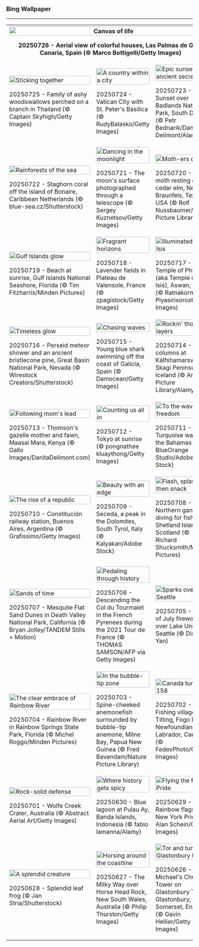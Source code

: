 <h3>
 Bing Wallpaper
</h3>
<hr/>
<table>
<tr>
<th colspan="3">
<img alt="Canvas of life" src="https://www.bing.com/th?id=OHR.LasPalmas_EN-US0568727017_UHD.jpg&amp;rf=LaDigue_UHD.jpg&amp;pid=hp&amp;w=3840&amp;h=2160&amp;rs=1&amp;c=4" width="100%"/><p>20250726 - Aerial view of colorful houses, Las Palmas de Gran Canaria, Spain (© Marco Bottigelli/Getty Images)</p></th>
</tr>
<tr>
<td><img alt="Sticking together" src="https://www.bing.com/th?id=OHR.AshyWoodswallow_EN-US7005770998_UHD.jpg&amp;rf=LaDigue_UHD.jpg&amp;pid=hp&amp;w=3840&amp;h=2160&amp;rs=1&amp;c=4" width="100%"/><p>20250725 - Family of ashy woodswallows perched on a branch in Thailand (© Captain Skyhigh/Getty Images)</p></td>
<td><img alt="A country within a city" src="https://www.bing.com/th?id=OHR.VaticanCity_EN-US5915643866_UHD.jpg&amp;rf=LaDigue_UHD.jpg&amp;pid=hp&amp;w=3840&amp;h=2160&amp;rs=1&amp;c=4" width="100%"/><p>20250724 - Vatican City with St. Peter's Basilica (© RudyBalasko/Getty Images)</p></td>
<td><img alt="Epic sunsets and ancient secrets" src="https://www.bing.com/th?id=OHR.BadlandsSunset_EN-US5821746223_UHD.jpg&amp;rf=LaDigue_UHD.jpg&amp;pid=hp&amp;w=3840&amp;h=2160&amp;rs=1&amp;c=4" width="100%"/><p>20250723 - Sunset over Badlands National Park, South Dakota (© Petr Bednarik/Danita Delimont/Alamy)</p></td>
</tr>
<tr>
<td><img alt="Rainforests of the sea" src="https://www.bing.com/th?id=OHR.AcroporaReef_EN-US5567789372_UHD.jpg&amp;rf=LaDigue_UHD.jpg&amp;pid=hp&amp;w=3840&amp;h=2160&amp;rs=1&amp;c=4" width="100%"/><p>20250722 - Staghorn coral off the island of Bonaire, Caribbean Netherlands (© blue-sea.cz/Shutterstock)</p></td>
<td><img alt="Dancing in the moonlight" src="https://www.bing.com/th?id=OHR.BigMoon_EN-US5436003142_UHD.jpg&amp;rf=LaDigue_UHD.jpg&amp;pid=hp&amp;w=3840&amp;h=2160&amp;rs=1&amp;c=4" width="100%"/><p>20250721 - The moon's surface photographed through a telescope (© Sergey Kuznetsov/Getty Images)</p></td>
<td><img alt="Moth-ers day" src="https://www.bing.com/th?id=OHR.MothWeek_EN-US5360572836_UHD.jpg&amp;rf=LaDigue_UHD.jpg&amp;pid=hp&amp;w=3840&amp;h=2160&amp;rs=1&amp;c=4" width="100%"/><p>20250720 - Luna moth resting on cedar elm, New Braunfels, Texas, USA (© Rolf Nussbaumer/Nature Picture Library)</p></td>
</tr>
<tr>
<td><img alt="Gulf Islands glow" src="https://www.bing.com/th?id=OHR.FloridaSeashore_EN-US9038929616_UHD.jpg&amp;rf=LaDigue_UHD.jpg&amp;pid=hp&amp;w=3840&amp;h=2160&amp;rs=1&amp;c=4" width="100%"/><p>20250719 - Beach at sunrise, Gulf Islands National Seashore, Florida (© Tim Fitzharris/Minden Pictures)</p></td>
<td><img alt="Fragrant horizons" src="https://www.bing.com/th?id=OHR.FranceLavender_EN-US5224253118_UHD.jpg&amp;rf=LaDigue_UHD.jpg&amp;pid=hp&amp;w=3840&amp;h=2160&amp;rs=1&amp;c=4" width="100%"/><p>20250718 - Lavender fields in Plateau de Valensole, France (© zpagistock/Getty Images)</p></td>
<td><img alt="Illuminated by Isis" src="https://www.bing.com/th?id=OHR.TemplePhilae_EN-US5062419351_UHD.jpg&amp;rf=LaDigue_UHD.jpg&amp;pid=hp&amp;w=3840&amp;h=2160&amp;rs=1&amp;c=4" width="100%"/><p>20250717 - Temple of Philae (aka Temple of Isis), Aswan, Egypt (© Ratnakorn Piyasirisorost/Getty Images)</p></td>
</tr>
<tr>
<td><img alt="Timeless glow" src="https://www.bing.com/th?id=OHR.PerseidsPine_EN-US4826682211_UHD.jpg&amp;rf=LaDigue_UHD.jpg&amp;pid=hp&amp;w=3840&amp;h=2160&amp;rs=1&amp;c=4" width="100%"/><p>20250716 - Perseid meteor shower and an ancient bristlecone pine, Great Basin National Park, Nevada (© Wirestock Creators/Shutterstock)</p></td>
<td><img alt="Chasing waves" src="https://www.bing.com/th?id=OHR.YoungShark_EN-US4689572794_UHD.jpg&amp;rf=LaDigue_UHD.jpg&amp;pid=hp&amp;w=3840&amp;h=2160&amp;rs=1&amp;c=4" width="100%"/><p>20250715 - Young blue shark swimming off the coast of Galicia, Spain (© Damocean/Getty Images)</p></td>
<td><img alt="Rockin' those layers" src="https://www.bing.com/th?id=OHR.BasaltColumns_EN-US4476950150_UHD.jpg&amp;rf=LaDigue_UHD.jpg&amp;pid=hp&amp;w=3840&amp;h=2160&amp;rs=1&amp;c=4" width="100%"/><p>20250714 - Basalt columns at Kálfshamarsvík, Skagi Peninsula, Iceland (© Arterra Picture Library/Alamy)</p></td>
</tr>
<tr><td><img alt="Following mom's lead" src="https://www.bing.com/th?id=OHR.ThomsonGazelle_EN-US4354285846_UHD.jpg&amp;rf=LaDigue_UHD.jpg&amp;pid=hp&amp;w=3840&amp;h=2160&amp;rs=1&amp;c=4" width="100%"/><p>20250713 - Thomson's gazelle mother and fawn, Maasai Mara, Kenya (© Gallo Images/DanitaDelimont.com)</p></td><td><img alt="Counting us all in" src="https://www.bing.com/th?id=OHR.TokyoSunrise_EN-US4269783992_UHD.jpg&amp;rf=LaDigue_UHD.jpg&amp;pid=hp&amp;w=3840&amp;h=2160&amp;rs=1&amp;c=4" width="100%"/><p>20250712 - Tokyo at sunrise (© pongnathee kluaythong/Getty Images)</p></td><td><img alt="To the waves of freedom" src="https://www.bing.com/th?id=OHR.BahamaBlues_EN-US1367794856_UHD.jpg&amp;rf=LaDigue_UHD.jpg&amp;pid=hp&amp;w=3840&amp;h=2160&amp;rs=1&amp;c=4" width="100%"/><p>20250711 - Turquoise waters of the Bahamas (© BlueOrange Studio/Adobe Stock)</p></td></tr><tr><td><img alt="The rise of a republic" src="https://www.bing.com/th?id=OHR.ConstitucionStation_EN-US1235857389_UHD.jpg&amp;rf=LaDigue_UHD.jpg&amp;pid=hp&amp;w=3840&amp;h=2160&amp;rs=1&amp;c=4" width="100%"/><p>20250710 - Constitución railway station, Buenos Aires, Argentina (© Grafissimo/Getty Images)</p></td><td><img alt="Beauty with an edge" src="https://www.bing.com/th?id=OHR.SecedaPeak_EN-US0983713623_UHD.jpg&amp;rf=LaDigue_UHD.jpg&amp;pid=hp&amp;w=3840&amp;h=2160&amp;rs=1&amp;c=4" width="100%"/><p>20250709 - Seceda, a peak in the Dolomites, South Tyrol, Italy (© Kalyakan/Adobe Stock)</p></td><td><img alt="Flash, splash, then snack" src="https://www.bing.com/th?id=OHR.ShetlandGannets_EN-US0812287314_UHD.jpg&amp;rf=LaDigue_UHD.jpg&amp;pid=hp&amp;w=3840&amp;h=2160&amp;rs=1&amp;c=4" width="100%"/><p>20250708 - Northern gannets diving for fish, Shetland Islands, Scotland (© Richard Shucksmith/Minden Pictures)</p></td></tr><tr><td><img alt="Sands of time" src="https://www.bing.com/th?id=OHR.MesquiteFlats_EN-US0638943216_UHD.jpg&amp;rf=LaDigue_UHD.jpg&amp;pid=hp&amp;w=3840&amp;h=2160&amp;rs=1&amp;c=4" width="100%"/><p>20250707 - Mesquite Flat Sand Dunes in Death Valley National Park, California (© Bryan Jolley/TANDEM Stills + Motion)</p></td><td><img alt="Pedaling through history" src="https://www.bing.com/th?id=OHR.TourCyclists_EN-US0589835009_UHD.jpg&amp;rf=LaDigue_UHD.jpg&amp;pid=hp&amp;w=3840&amp;h=2160&amp;rs=1&amp;c=4" width="100%"/><p>20250706 - Descending the Col du Tourmalet in the French Pyrenees during the 2021 Tour de France (© THOMAS SAMSON/AFP via Getty Images)</p></td><td><img alt="Sparks over Seattle" src="https://www.bing.com/th?id=OHR.SeattleFireworks_EN-US0523563675_UHD.jpg&amp;rf=LaDigue_UHD.jpg&amp;pid=hp&amp;w=3840&amp;h=2160&amp;rs=1&amp;c=4" width="100%"/><p>20250705 - Fourth of July fireworks over Lake Union in Seattle (© Dixin Yan)</p></td></tr><tr><td><img alt="The clear embrace of Rainbow River" src="https://www.bing.com/th?id=OHR.RainbowRiver_EN-US0442967532_UHD.jpg&amp;rf=LaDigue_UHD.jpg&amp;pid=hp&amp;w=3840&amp;h=2160&amp;rs=1&amp;c=4" width="100%"/><p>20250704 - Rainbow River in Rainbow Springs State Park, Florida (© Michel Roggo/Minden Pictures)</p></td><td><img alt="In the bubble-tip zone" src="https://www.bing.com/th?id=OHR.MaroonClownfish_EN-US0391262783_UHD.jpg&amp;rf=LaDigue_UHD.jpg&amp;pid=hp&amp;w=3840&amp;h=2160&amp;rs=1&amp;c=4" width="100%"/><p>20250703 - Spine-cheeked anemonefish surrounded by bubble-tip anemone, Milne Bay, Papua New Guinea (© Fred Bavendam/Nature Picture Library)</p></td><td><img alt="Canada turns 158" src="https://www.bing.com/th?id=OHR.CanadaDayFogo_EN-US0231478181_UHD.jpg&amp;rf=LaDigue_UHD.jpg&amp;pid=hp&amp;w=3840&amp;h=2160&amp;rs=1&amp;c=4" width="100%"/><p>20250702 - Fishing village of Tilting, Fogo Island, Newfoundland and Labrador, Canada (© FedevPhoto/Getty Images)</p></td></tr><tr><td><img alt="Rock-solid defense" src="https://www.bing.com/th?id=OHR.WolfeCrater_EN-US2390330059_UHD.jpg&amp;rf=LaDigue_UHD.jpg&amp;pid=hp&amp;w=3840&amp;h=2160&amp;rs=1&amp;c=4" width="100%"/><p>20250701 - Wolfe Creek Crater, Australia (© Abstract Aerial Art/Getty Images)</p></td><td><img alt="Where history gets spicy" src="https://www.bing.com/th?id=OHR.BandaIsland_EN-US9494080788_UHD.jpg&amp;rf=LaDigue_UHD.jpg&amp;pid=hp&amp;w=3840&amp;h=2160&amp;rs=1&amp;c=4" width="100%"/><p>20250630 - Blue lagoon at Pulau Ay, Banda Islands, Indonesia (© fabio lamanna/Alamy)</p></td><td><img alt="Flying the flag for Pride" src="https://www.bing.com/th?id=OHR.PrideParade_EN-US9405333794_UHD.jpg&amp;rf=LaDigue_UHD.jpg&amp;pid=hp&amp;w=3840&amp;h=2160&amp;rs=1&amp;c=4" width="100%"/><p>20250629 - Rainbow flags at New York Pride (© Alan Schein/Getty Images)</p></td></tr><tr><td><img alt="A splendid creature" src="https://www.bing.com/th?id=OHR.SplendidFrog_EN-US9346105347_UHD.jpg&amp;rf=LaDigue_UHD.jpg&amp;pid=hp&amp;w=3840&amp;h=2160&amp;rs=1&amp;c=4" width="100%"/><p>20250628 - Splendid leaf frog (© Jan Stria/Shutterstock)</p></td><td><img alt="Horsing around the coastline" src="https://www.bing.com/th?id=OHR.HorseheadRock_EN-US2494437641_UHD.jpg&amp;rf=LaDigue_UHD.jpg&amp;pid=hp&amp;w=3840&amp;h=2160&amp;rs=1&amp;c=4" width="100%"/><p>20250627 - The Milky Way over Horse Head Rock, New South Wales, Australia (© Philip Thurston/Getty Images)</p></td><td><img alt="Tor and tunes: Glastonbury begins" src="https://www.bing.com/th?id=OHR.GlastonburyScenic_EN-US2433998806_UHD.jpg&amp;rf=LaDigue_UHD.jpg&amp;pid=hp&amp;w=3840&amp;h=2160&amp;rs=1&amp;c=4" width="100%"/><p>20250626 - St. Michael's Church Tower on Glastonbury Tor, Glastonbury, Somerset, England (© Gavin Hellier/Getty Images)</p></td></tr></table>
